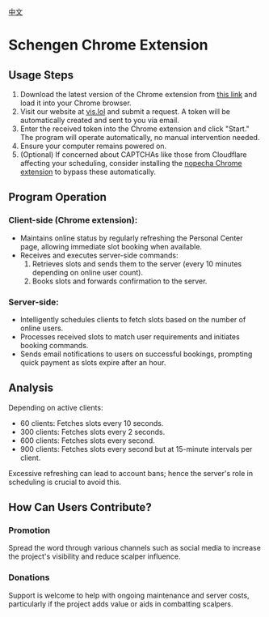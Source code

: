 [中文](README.md)

# Schengen Chrome Extension

## Usage Steps

1. Download the latest version of the Chrome extension from [this link](https://github.com/visa-lol/schengen-chrome-extension/releases) and load it into your Chrome browser.
2. Visit our website at [vis.lol](https://vis.lol/) and submit a request. A token will be automatically created and sent to you via email.
3. Enter the received token into the Chrome extension and click "Start." The program will operate automatically, no manual intervention needed.
4. Ensure your computer remains powered on.
5. (Optional) If concerned about CAPTCHAs like those from Cloudflare affecting your scheduling, consider installing the [nopecha Chrome extension](https://nopecha.com/chrome) to bypass these automatically.

## Program Operation

### Client-side (Chrome extension):
- Maintains online status by regularly refreshing the Personal Center page, allowing immediate slot booking when available.
- Receives and executes server-side commands:
  1. Retrieves slots and sends them to the server (every 10 minutes depending on online user count).
  2. Books slots and forwards confirmation to the server.

### Server-side:
- Intelligently schedules clients to fetch slots based on the number of online users.
- Processes received slots to match user requirements and initiates booking commands.
- Sends email notifications to users on successful bookings, prompting quick payment as slots expire after an hour.

## Analysis

Depending on active clients:
- 60 clients: Fetches slots every 10 seconds.
- 300 clients: Fetches slots every 2 seconds.
- 600 clients: Fetches slots every second.
- 900 clients: Fetches slots every second but at 15-minute intervals per client.

Excessive refreshing can lead to account bans; hence the server's role in scheduling is crucial to avoid this.

## How Can Users Contribute?

### Promotion
Spread the word through various channels such as social media to increase the project's visibility and reduce scalper influence.

### Donations
Support is welcome to help with ongoing maintenance and server costs, particularly if the project adds value or aids in combatting scalpers.
